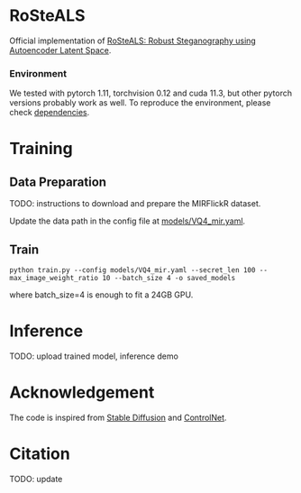 # RoSteALS

Official implementation of [RoSteALS: Robust Steganography using Autoencoder Latent Space]().

### Environment

We tested with pytorch 1.11, torchvision 0.12 and cuda 11.3, but other pytorch versions probably work as well. To reproduce the environment, please check [dependencies](dependencies).

# Training
## Data Preparation
TODO: instructions to download and prepare the MIRFlickR dataset.

Update the data path in the config file at [models/VQ4_mir.yaml](models/VQ4_mir.yaml).

## Train
```
python train.py --config models/VQ4_mir.yaml --secret_len 100 --max_image_weight_ratio 10 --batch_size 4 -o saved_models

```
where batch_size=4 is enough to fit a 24GB GPU.

# Inference
TODO: upload trained model, inference demo

# Acknowledgement
The code is inspired from [Stable Diffusion](https://github.com/CompVis/stable-diffusion) and [ControlNet](https://github.com/lllyasviel/ControlNet). 


# Citation
TODO: update

